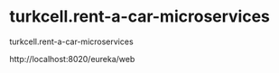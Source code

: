 # turkcell.rent-a-car-microservices
turkcell.rent-a-car-microservices

http://localhost:8020/eureka/web
